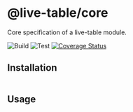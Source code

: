 # @live-table/core

Core specification of a live-table module.

![Build](https://github.com/live-table/core/workflows/Build/badge.svg?branch=master) ![Test](https://github.com/live-table/core/workflows/Test/badge.svg?branch=master) [![Coverage Status](https://coveralls.io/repos/github/live-table/core/badge.svg?branch=master)](https://coveralls.io/github/live-table/core?branch=master)

## Installation

```
```

## Usage

```
```
